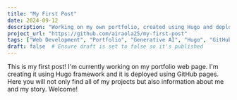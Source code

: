 ```yaml
---
title: "My First Post"
date: 2024-09-12
description: "Working on my own portfolio, created using Hugo and deployed with GitHub Pages. Used ChatGPT as an assistant"
project_url: "https://github.com/airaola25/my-first-post"
tags: ["Web Development", "Portfolio", "Generative AI", "Hugo", "GitHub Pages", "ChatGPT"]
draft: false  # Ensure draft is set to false so it's published
---
```


This is my first post! I'm currently working on my portfolio web page. I'm creating it using Hugo framework and it is deployed using GitHub pages. Here you will not only find all of my projects but also information about me and my story. Welcome!

